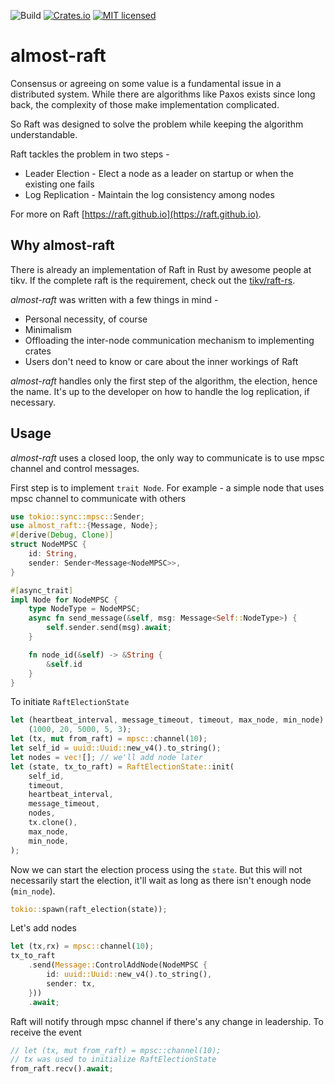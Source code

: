 ![Build](https://github.com/eipi1/almost-raft/actions/workflows/rust.yml/badge.svg)
[![Crates.io][crates-badge]][crates-url]
[![MIT licensed][mit-badge]][mit-url]

# almost-raft
Consensus or agreeing on some value is a fundamental issue in a distributed system. 
While there are algorithms like Paxos exists since long back, the complexity of those 
make implementation complicated.

So Raft was designed to solve the problem while keeping the algorithm understandable.

Raft tackles the problem in two steps -
* Leader Election - Elect a node as a leader on startup or when the existing one fails
* Log Replication - Maintain the log consistency among nodes 
  
For more on Raft [https://raft.github.io](https://raft.github.io).

## Why almost-raft
There is already an implementation of Raft in Rust by awesome people at tikv. If the complete 
raft is the requirement, check out the [tikv/raft-rs](https://github.com/tikv/raft-rs).

*almost-raft* was written with a few things in mind -
* Personal necessity, of course
* Minimalism
* Offloading the inter-node communication mechanism to implementing crates
* Users don't need to know or care about the inner workings of Raft 

*almost-raft* handles only the first step of the algorithm, the election, hence the name.
It's up to the developer on how to handle the log replication, if necessary.

## Usage
*almost-raft* uses a closed loop, the only way to communicate is to use mpsc channel and control
messages.

First step is to implement `trait Node`. 
For example - a simple node that uses mpsc channel to communicate with others
```rust
use tokio::sync::mpsc::Sender;
use almost_raft::{Message, Node};
#[derive(Debug, Clone)]
struct NodeMPSC {
    id: String,
    sender: Sender<Message<NodeMPSC>>,
}

#[async_trait]
impl Node for NodeMPSC {
    type NodeType = NodeMPSC;
    async fn send_message(&self, msg: Message<Self::NodeType>) {
        self.sender.send(msg).await;
    }

    fn node_id(&self) -> &String {
        &self.id
    }
}
```
To initiate `RaftElectionState`
```rust
let (heartbeat_interval, message_timeout, timeout, max_node, min_node) =
    (1000, 20, 5000, 5, 3);
let (tx, mut from_raft) = mpsc::channel(10);
let self_id = uuid::Uuid::new_v4().to_string();
let nodes = vec![]; // we'll add node later
let (state, tx_to_raft) = RaftElectionState::init(
    self_id,
    timeout,
    heartbeat_interval,
    message_timeout,
    nodes,
    tx.clone(),
    max_node,
    min_node,
);
```

Now we can start the election process using the `state`. But this will not necessarily start the
election, it'll wait as long as there isn't enough node (`min_node`).

```rust
tokio::spawn(raft_election(state));
```

Let's add nodes
```rust
let (tx,rx) = mpsc::channel(10);
tx_to_raft
    .send(Message::ControlAddNode(NodeMPSC {
        id: uuid::Uuid::new_v4().to_string(),
        sender: tx,
    }))
    .await;
```

Raft will notify through mpsc channel if there's any change in leadership. To receive the event
```rust
// let (tx, mut from_raft) = mpsc::channel(10);
// tx was used to initialize RaftElectionState
from_raft.recv().await;
```

[crates-badge]: https://img.shields.io/crates/v/almost-raft.svg
[crates-url]: https://crates.io/crates/cluster-mode
[mit-badge]: https://img.shields.io/badge/license-MIT-blue.svg
[mit-url]: https://github.com/tokio-rs/tokio/blob/master/LICENSE